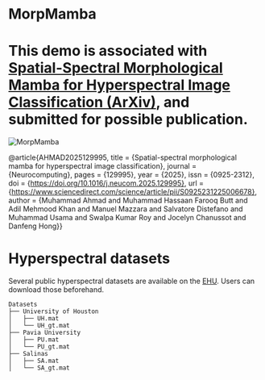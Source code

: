 # MorpMamba

# This demo is associated with [Spatial-Spectral Morphological Mamba for Hyperspectral Image Classification (ArXiv)](https://arxiv.org/abs/2404.14945), and submitted for possible publication.


![MorpMamba](https://github.com/user-attachments/assets/a82fb718-4264-4700-af58-45b99cb06bd9)

@article{AHMAD2025129995,
title = {Spatial-spectral morphological mamba for hyperspectral image classification},
journal = {Neurocomputing},
pages = {129995},
year = {2025},
issn = {0925-2312},
doi = {https://doi.org/10.1016/j.neucom.2025.129995},
url = {https://www.sciencedirect.com/science/article/pii/S0925231225006678},
author = {Muhammad Ahmad and Muhammad Hassaan Farooq Butt and Adil Mehmood Khan and Manuel Mazzara and Salvatore Distefano and Muhammad Usama and Swalpa Kumar Roy and Jocelyn Chanussot and Danfeng Hong}}

# Hyperspectral datasets

Several public hyperspectral datasets are available on the [EHU](https://www.ehu.eus/ccwintco/index.php/Hyperspectral_Remote_Sensing_Scenes). Users can download those beforehand. 
```
Datasets
├── University of Houston
│   ├── UH.mat
│   └── UH_gt.mat
├── Pavia University
│   ├── PU.mat
│   └── PU_gt.mat
├── Salinas
│   ├── SA.mat
│   └── SA_gt.mat

